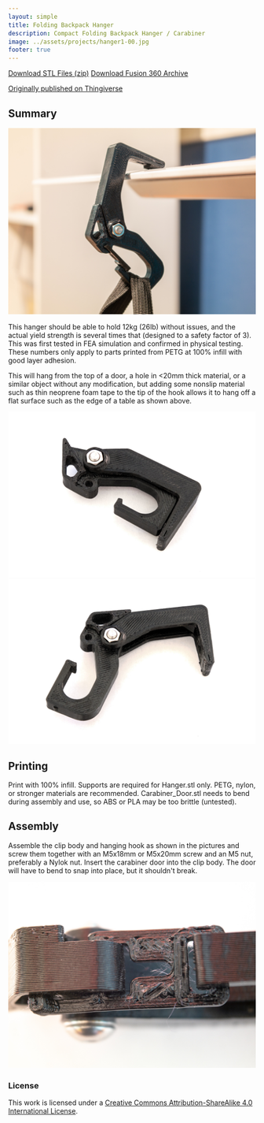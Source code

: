 ```yaml
---
layout: simple
title: Folding Backpack Hanger
description: Compact Folding Backpack Hanger / Carabiner
image: ../assets/projects/hanger1-00.jpg
footer: true
---
```


<a href="../assets/projects/hanger1-stl.zip" class="button">Download STL Files (zip)</a>
<a href="../assets/projects/hanger1-v71 Final 2019-09-18.f3d" class="button">Download Fusion 360 Archive</a>

[Originally published on Thingiverse](https://www.thingiverse.com/thing:3869162)

## Summary

![](../assets/projects/hanger1-00.jpg)

This hanger should be able to hold 12kg (26lb) without issues, and the actual yield strength is several times that (designed to a safety factor of 3). This was first tested in FEA simulation and confirmed in physical testing. These numbers only apply to parts printed from PETG at 100% infill with good layer adhesion.

This will hang from the top of a door, a hole in <20mm thick material, or a similar object without any modification, but adding some nonslip material such as thin neoprene foam tape to the tip of the hook allows it to hang off a flat surface such as the edge of a table as shown above.

![](../assets/projects/hanger1-01.jpg)
![](../assets/projects/hanger1-02.jpg)

## Printing
Print with 100% infill. Supports are required for Hanger.stl only. PETG, nylon, or stronger materials are recommended. Carabiner_Door.stl needs to bend during assembly and use, so ABS or PLA may be too brittle (untested).

## Assembly
Assemble the clip body and hanging hook as shown in the pictures and screw them together with an M5x18mm or M5x20mm screw and an M5 nut, preferably a Nylok nut. Insert the carabiner door into the clip body. The door will have to bend to snap into place, but it shouldn't break.

![](../assets/projects/hanger1-03.jpg)

### License
This work is licensed under a [Creative Commons Attribution-ShareAlike 4.0 International License](http://creativecommons.org/licenses/by-sa/4.0/).
